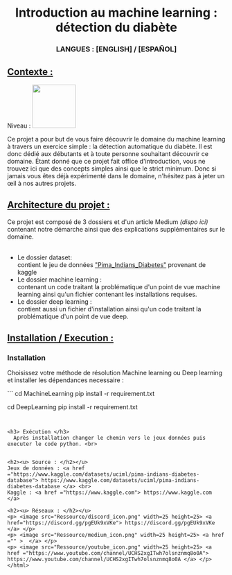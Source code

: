 <!DOCTYPE html>

<html>
<h1 align="center"> Introduction au machine learning : détection du diabète </h1>

<h3 align="center"> LANGUES : [ENGLISH] / [ESPAÑOL] </h3>


<h2><u> Contexte : </u></h2>
Niveau : <image src="Ressource/easy_lvl.png" width=100>

Ce projet a pour but de vous faire découvrir le domaine du machine learning à travers un exercice simple : la détection automatique du diabète.
Il est donc dédié aux débutants et à toute personne souhaitant découvrir ce domaine.
Étant donné que ce projet fait office d'introduction, vous ne trouvez ici que des concepts simples ainsi que le strict minimum.
Donc si jamais vous êtes déjà expérimenté dans le domaine, n'hésitez pas à jeter un œil à nos autres projets.


<h2><u>Architecture du projet :</h2></u>
Ce projet est composé de 3 dossiers et d'un article Medium <i>(dispo ici)</i> contenant notre démarche ainsi que des explications supplémentaires sur le domaine. <br><br>

<ul>
<li> Le dossier dataset: <br>
  contient le jeu de données <a href ="https://www.kaggle.com/datasets/uciml/pima-indians-diabetes-database">"Pima_Indians_Diabetes"</a> provenant de kaggle</li>

<li> Le dossier machine learning : <br>
  contenant un code traitant la problématique d'un point de vue machine learning ainsi qu'un fichier contenant les installations requises. </li>

<li> Le dossier deep learning : <br>
  contient aussi un fichier d'installation ainsi qu'un code traitant la problématique d'un point de vue deep. </li>

</ul>

<h2><u> Installation / Execution : </h2></u>
  <h3> Installation </h3>
    <p>Choisissez votre méthode de résolution Machine learning ou Deep learning et installer les dépendances necessaire : </p>
  ```
  cd MachineLearning
  pip install -r requirement.txt

  cd DeepLearning
  pip install -r requirement.txt
  ```
   
  
  <h3> Exécution </h3>
    Après installation changer le chemin vers le jeux données puis executer le code python. <br>
    

<h2><u> Source : </h2></u>
Jeux de données : <a href ="https://www.kaggle.com/datasets/uciml/pima-indians-diabetes-database"> https://www.kaggle.com/datasets/uciml/pima-indians-diabetes-database </a> <br>
Kaggle : <a href ="https://www.kaggle.com"> https://www.kaggle.com </a>
  
<h2><u> Réseaux : </h2></u>
<p> <image src="Ressource/discord_icon.png" width=25 height=25> <a href="https://discord.gg/pgEUk9xVKe"> https://discord.gg/pgEUk9xVKe </a> </p>
<p> <image src="Ressource/medium_icon.png" width=25 height=25> <a href ="" >  </a> </p>
<p> <image src="Ressource/youtube_icon.png" width=25 height=25> <a href ="https://www.youtube.com/channel/UCHS2xgITwh7olsnznmq8o0A"> https://www.youtube.com/channel/UCHS2xgITwh7olsnznmq8o0A </a> </p>
</html>
